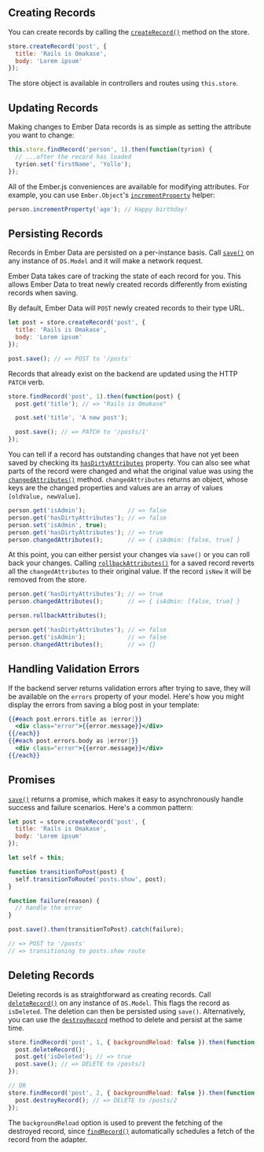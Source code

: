 ## Creating Records

You can create records by calling the
[`createRecord()`](https://www.emberjs.com/api/ember-data/release/classes/DS.Store/methods/createRecord?anchor=createRecord)
method on the store.

```javascript
store.createRecord('post', {
  title: 'Rails is Omakase',
  body: 'Lorem ipsum'
});
```

The store object is available in controllers and routes using `this.store`.

## Updating Records

Making changes to Ember Data records is as simple as setting the attribute you
want to change:

```javascript
this.store.findRecord('person', 1).then(function(tyrion) {
  // ...after the record has loaded
  tyrion.set('firstName', 'Yollo');
});
```

All of the Ember.js conveniences are available for
modifying attributes. For example, you can use `Ember.Object`'s
[`incrementProperty`](https://emberjs.com/api/ember/2.15/classes/Ember.Object/methods/incrementProperty?anchor=incrementProperty) helper:

```javascript
person.incrementProperty('age'); // Happy birthday!
```

## Persisting Records

Records in Ember Data are persisted on a per-instance basis.
Call [`save()`](https://www.emberjs.com/api/ember-data/release/classes/DS.Model/methods/save?anchor=save)
on any instance of `DS.Model` and it will make a network request.

Ember Data takes care of tracking the state of each record for
you. This allows Ember Data to treat newly created records differently
from existing records when saving.

By default, Ember Data will `POST` newly created records to their type URL.

```javascript
let post = store.createRecord('post', {
  title: 'Rails is Omakase',
  body: 'Lorem ipsum'
});

post.save(); // => POST to '/posts'
```

Records that already exist on the backend are updated using the HTTP `PATCH` verb.

```javascript
store.findRecord('post', 1).then(function(post) {
  post.get('title'); // => "Rails is Omakase"

  post.set('title', 'A new post');

  post.save(); // => PATCH to '/posts/1'
});
```

You can tell if a record has outstanding changes that have not yet been
saved by checking its
[`hasDirtyAttributes`](https://www.emberjs.com/api/ember-data/release/classes/DS.Model/properties/hasDirtyAttributes?anchor=hasDirtyAttributes)
property. You can also see what parts of
the record were changed and what the original value was using the
[`changedAttributes()`](https://www.emberjs.com/api/ember-data/release/classes/DS.Model/methods/changedAttributes?anchor=changedAttributes)
method. `changedAttributes` returns an object, whose keys are the changed
properties and values are an array of values `[oldValue, newValue]`.

```javascript
person.get('isAdmin');            // => false
person.get('hasDirtyAttributes'); // => false
person.set('isAdmin', true);
person.get('hasDirtyAttributes'); // => true
person.changedAttributes();       // => { isAdmin: [false, true] }
```

At this point, you can either persist your changes via `save()` or you can roll
back your changes. Calling
[`rollbackAttributes()`](https://www.emberjs.com/api/ember-data/release/classes/DS.Model/methods/rollbackAttributes?anchor=rollbackAttributes)
for a saved record reverts all the `changedAttributes` to their original value.
If the record `isNew` it will be removed from the store.

```javascript
person.get('hasDirtyAttributes'); // => true
person.changedAttributes();       // => { isAdmin: [false, true] }

person.rollbackAttributes();

person.get('hasDirtyAttributes'); // => false
person.get('isAdmin');            // => false
person.changedAttributes();       // => {}
```

## Handling Validation Errors

If the backend server returns validation errors after trying to save, they will
be available on the `errors` property of your model. Here's how you might display
the errors from saving a blog post in your template:

```handlebars
{{#each post.errors.title as |error|}}
  <div class="error">{{error.message}}</div>
{{/each}}
{{#each post.errors.body as |error|}}
  <div class="error">{{error.message}}</div>
{{/each}}
```

## Promises

[`save()`](https://www.emberjs.com/api/ember-data/release/classes/DS.Model/methods/save?anchor=save) returns
a promise, which makes it easy to asynchronously handle success and failure
scenarios.  Here's a common pattern:

```javascript
let post = store.createRecord('post', {
  title: 'Rails is Omakase',
  body: 'Lorem ipsum'
});

let self = this;

function transitionToPost(post) {
  self.transitionToRoute('posts.show', post);
}

function failure(reason) {
  // handle the error
}

post.save().then(transitionToPost).catch(failure);

// => POST to '/posts'
// => transitioning to posts.show route
```

## Deleting Records

Deleting records is as straightforward as creating records. Call [`deleteRecord()`](https://www.emberjs.com/api/ember-data/release/classes/DS.Model/methods/deleteRecord?anchor=deleteRecord)
on any instance of `DS.Model`. This flags the record as `isDeleted`. The
deletion can then be persisted using `save()`.  Alternatively, you can use
the [`destroyRecord`](https://www.emberjs.com/api/ember-data/release/classes/DS.Model/methods/deleteRecord?anchor=destroyRecord) method to delete and persist at the same time.

```javascript
store.findRecord('post', 1, { backgroundReload: false }).then(function(post) {
  post.deleteRecord();
  post.get('isDeleted'); // => true
  post.save(); // => DELETE to /posts/1
});

// OR
store.findRecord('post', 2, { backgroundReload: false }).then(function(post) {
  post.destroyRecord(); // => DELETE to /posts/2
});
```

The `backgroundReload` option is used to prevent the fetching of the destroyed record, since [`findRecord()`][findRecord] automatically schedules a fetch of the record from the adapter.

[findRecord]: <https://www.emberjs.com/api/ember-data/release/classes/DS.Store/methods/findRecord?anchor=findRecord>
